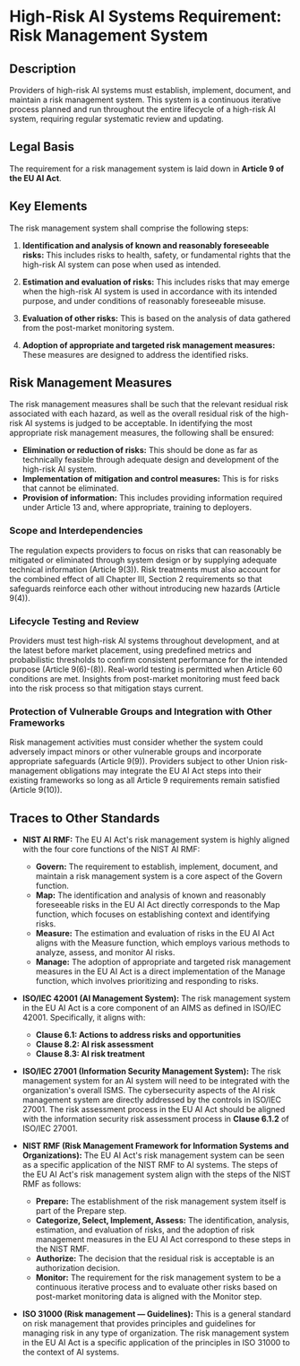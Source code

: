 # High-Risk AI Systems Requirement: Risk Management System

## Description

Providers of high-risk AI systems must establish, implement, document, and maintain a risk management system. This system is a continuous iterative process planned and run throughout the entire lifecycle of a high-risk AI system, requiring regular systematic review and updating.

## Legal Basis

The requirement for a risk management system is laid down in **Article 9 of the EU AI Act**.

## Key Elements

The risk management system shall comprise the following steps:

1.  **Identification and analysis of known and reasonably foreseeable risks:** This includes risks to health, safety, or fundamental rights that the high-risk AI system can pose when used as intended.

2.  **Estimation and evaluation of risks:** This includes risks that may emerge when the high-risk AI system is used in accordance with its intended purpose, and under conditions of reasonably foreseeable misuse.

3.  **Evaluation of other risks:** This is based on the analysis of data gathered from the post-market monitoring system.

4.  **Adoption of appropriate and targeted risk management measures:** These measures are designed to address the identified risks.

## Risk Management Measures

The risk management measures shall be such that the relevant residual risk associated with each hazard, as well as the overall residual risk of the high-risk AI systems is judged to be acceptable. In identifying the most appropriate risk management measures, the following shall be ensured:

*   **Elimination or reduction of risks:** This should be done as far as technically feasible through adequate design and development of the high-risk AI system.
*   **Implementation of mitigation and control measures:** This is for risks that cannot be eliminated.
*   **Provision of information:** This includes providing information required under Article 13 and, where appropriate, training to deployers.

### Scope and Interdependencies

The regulation expects providers to focus on risks that can reasonably be mitigated or eliminated through system design or by supplying adequate technical information (Article 9(3)). Risk treatments must also account for the combined effect of all Chapter III, Section 2 requirements so that safeguards reinforce each other without introducing new hazards (Article 9(4)).

### Lifecycle Testing and Review

Providers must test high-risk AI systems throughout development, and at the latest before market placement, using predefined metrics and probabilistic thresholds to confirm consistent performance for the intended purpose (Article 9(6)-(8)). Real-world testing is permitted when Article 60 conditions are met. Insights from post-market monitoring must feed back into the risk process so that mitigation stays current.

### Protection of Vulnerable Groups and Integration with Other Frameworks

Risk management activities must consider whether the system could adversely impact minors or other vulnerable groups and incorporate appropriate safeguards (Article 9(9)). Providers subject to other Union risk-management obligations may integrate the EU AI Act steps into their existing frameworks so long as all Article 9 requirements remain satisfied (Article 9(10)).

## Traces to Other Standards

*   **NIST AI RMF:** The EU AI Act's risk management system is highly aligned with the four core functions of the NIST AI RMF:
    *   **Govern:** The requirement to establish, implement, document, and maintain a risk management system is a core aspect of the Govern function.
    *   **Map:** The identification and analysis of known and reasonably foreseeable risks in the EU AI Act directly corresponds to the Map function, which focuses on establishing context and identifying risks.
    *   **Measure:** The estimation and evaluation of risks in the EU AI Act aligns with the Measure function, which employs various methods to analyze, assess, and monitor AI risks.
    *   **Manage:** The adoption of appropriate and targeted risk management measures in the EU AI Act is a direct implementation of the Manage function, which involves prioritizing and responding to risks.

*   **ISO/IEC 42001 (AI Management System):** The risk management system in the EU AI Act is a core component of an AIMS as defined in ISO/IEC 42001. Specifically, it aligns with:
    *   **Clause 6.1: Actions to address risks and opportunities**
    *   **Clause 8.2: AI risk assessment**
    *   **Clause 8.3: AI risk treatment**

*   **ISO/IEC 27001 (Information Security Management System):** The risk management system for an AI system will need to be integrated with the organization's overall ISMS. The cybersecurity aspects of the AI risk management system are directly addressed by the controls in ISO/IEC 27001. The risk assessment process in the EU AI Act should be aligned with the information security risk assessment process in **Clause 6.1.2** of ISO/IEC 27001.

*   **NIST RMF (Risk Management Framework for Information Systems and Organizations):** The EU AI Act's risk management system can be seen as a specific application of the NIST RMF to AI systems. The steps of the EU AI Act's risk management system align with the steps of the NIST RMF as follows:
    *   **Prepare:** The establishment of the risk management system itself is part of the Prepare step.
    *   **Categorize, Select, Implement, Assess:** The identification, analysis, estimation, and evaluation of risks, and the adoption of risk management measures in the EU AI Act correspond to these steps in the NIST RMF.
    *   **Authorize:** The decision that the residual risk is acceptable is an authorization decision.
    *   **Monitor:** The requirement for the risk management system to be a continuous iterative process and to evaluate other risks based on post-market monitoring data is aligned with the Monitor step.

*   **ISO 31000 (Risk management — Guidelines):** This is a general standard on risk management that provides principles and guidelines for managing risk in any type of organization. The risk management system in the EU AI Act is a specific application of the principles in ISO 31000 to the context of AI systems.
